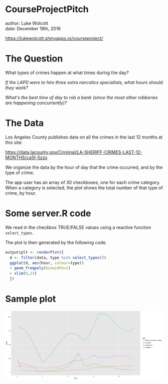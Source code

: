
CourseProjectPitch
========================================================
author: Luke Wolcott    
date: December 18th, 2016

https://lukewolcott.shinyapps.io/courseproject/

The Question
========================================================

What types of crimes happen at what times during the day?

<em> If the LAPD were to hire three extra narcotics specialists, what hours should they work?  </em>

<em> What's the best time of day to rob a bank (since the most other robberies are happening concurrently)?  </em>



The Data
========================================================

Los Angeles County publishes data on all the crimes in the last 12 months at this site:

https://data.lacounty.gov/Criminal/LA-SHERIFF-CRIMES-LAST-12-MONTHS/ca5f-5zzs

We organize the data by the hour of day that the crime occurred, and by the type of crime.

The app user has an array of 30 checkboxes, one for each crime category.  When a category is selected, the plot shows the total number of that type of crime, by hour.

Some server.R code
========================================================

We read in the checkbox TRUE/FALSE values using a reactive function ```select_types```.

The plot is then generated by the following code.



```r
output$plt <- renderPlot({
  d <- filter(data, type %in% select_types())
  ggplot(d, aes(hour, colour=type)) 
  + geom_freqpoly(binwidth=1) 
  + xlim(0,23)
  })
```


Sample plot
========================================================

![plot of chunk unnamed-chunk-2](CourseProjectPitch-figure/unnamed-chunk-2-1.png)
